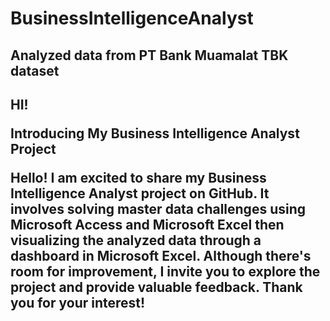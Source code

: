 # BusinessIntelligenceAnalyst
<h2>Analyzed data from PT Bank Muamalat TBK dataset<h2>

<p> HI! <P>
<P> 
Introducing My Business Intelligence Analyst Project

Hello! I am excited to share my Business Intelligence Analyst project on GitHub. It involves solving master data challenges using Microsoft Access and Microsoft Excel then visualizing the analyzed data through a dashboard in Microsoft Excel. Although there's room for improvement, I invite you to explore the project and provide valuable feedback. Thank you for your interest!<p>
